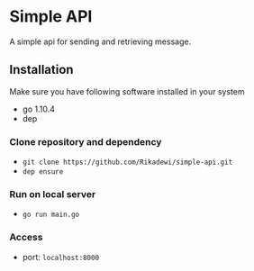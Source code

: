 # Simple API
A simple api for sending and retrieving message. 

## Installation
Make sure you have following software installed in your system
* go 1.10.4
* dep 

### Clone repository and dependency
* `git clone https://github.com/Rikadewi/simple-api.git`
* `dep ensure`
### Run on local server
* `go run main.go`
### Access
* port: `localhost:8000`
